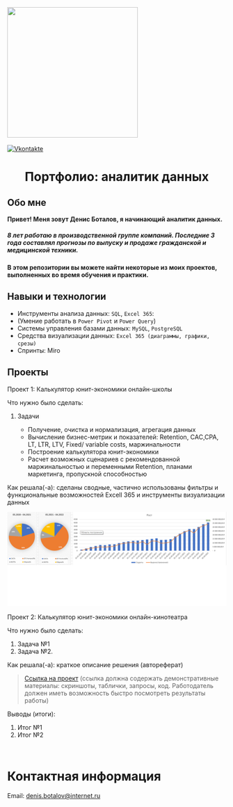 <img src="https://media.giphy.com/media/hE7qzzcOwXh5u/giphy.gif" width="300" height="300">

[![Vkontakte](https://img.shields.io/badge/VK-green?logo=VK&logoColor=white)](https://vk.com/id9614535)
<h1 align="center">Портфолио: аналитик данных

## Обо мне 

**Привет! Меня зовут Денис Боталов, я начинающий аналитик данных.** 

<h5>8 лет работаю в производственной группе компаний. Последние 3 года составлял прогнозы по выпуску и продаже гражданской и медицинской техники.</h5>
 
**В этом репозитории вы можете найти некоторые из моих проектов, выполненных во время обучения и практики.**


## Навыки и технологии
- Инструменты анализа данных: ``SQL``, ``Excel 365``: 
- (Умение работать в ``Power Pivot`` и ``Power Query``)
- Системы управления базами данных: ``MySQL``, ``PostgreSQL``
- Средства визуализации данных: ``Excel 365 (диаграммы, графики, срезы)``
- Спринты: Miro



## Проекты
<p> Проект 1: Калькулятор юнит-экономики онлайн-школы</p>
<p>Что нужно было сделать:<p>
<ol>
  <li>Задачи</li>
 
 - Получение, очистка и нормализация, агрегация данных
 - Вычисление бизнес-метрик и показателей: Retention, CAC,CPA, LT, LTR, LTV, Fixed/ variable costs, маржинальности
 - Построение калькулятора юнит-экономики
 - Расчет возможных сценариев с рекомендованной маржинальностью и переменными Retention, планами маркетинга, пропускной способностью
 </ol>

<p>Как решала(-а): сделаны сводные, частично использованы фильтры и функциональные возможностей Excell 365 и инструменты визуализации данных<p>

![Школаоналайн](https://github.com/BotalovD/generald/blob/main/%D0%BE%D0%BD%D0%BB%D0%B0%D0%B9%D0%BD%20%D1%88%D0%BA%D0%BE%D0%BB%D0%B0%20%D0%93%D1%80%D0%B0%D1%84%D0%B8%D0%BA%D0%B8.png)

<p> Проект 2: Калькулятор юнит-экономики онлайн-кинотеатра</p>
<p>Что нужно было сделать:<p>
<ol>
  <li>Задача №1</li>
  <li>Задача №2.</li>
</ol>

<p>Как решала(-а): краткое описание решения (автореферат)<p>

> <a href="https://drive.google.com/drive/folders/11HcEeqniyrCMjuwHZ0GLysX0A2SEv-_x">Ссылка на проект</a>
 (ссылка должна содержать демонстративные материалы: скриншоты, таблички, запросы, код. Работодатель должен иметь возможность быстро посмотреть результаты работы)
 
<p>Выводы (итоги):<p>
<ol>
  <li>Итог №1</li>
  <li>Итог №2</li>
</ol>
<br> 

# Контактная информация
Email: <denis.botalov@internet.ru>
